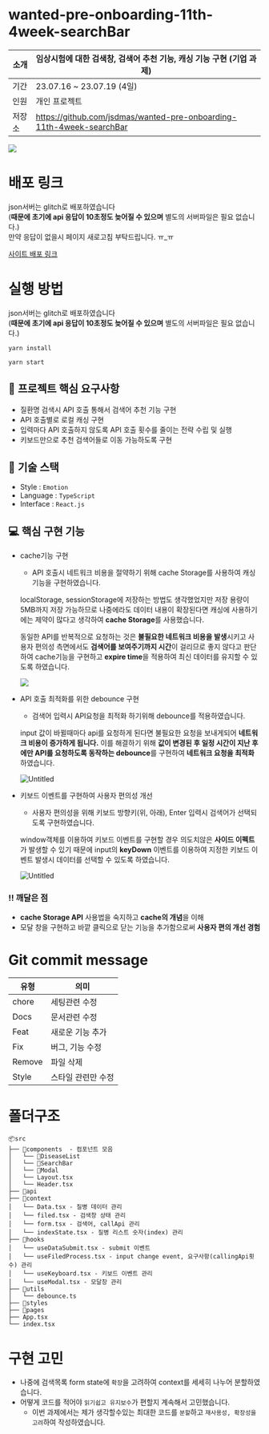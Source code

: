 # wanted-pre-onboarding-11th-4week-searchBar

| 소개 | 임상시험에 대한 검색창, 검색어 추천 기능, 캐싱 기능 구현 (기업 과제) |
| --- | --- |
| 기간 | 23.07.16 ~ 23.07.19 (4일) |
| 인원 | 개인 프로젝트 |
| 저장소 | https://github.com/jsdmas/wanted-pre-onboarding-11th-4week-searchBar |

![](https://file.notion.so/f/s/958543c6-2f57-4859-8e67-b02e68241261/Untitled.png?id=1948e246-f7dd-4dcf-bd8c-58383200d385&table=block&spaceId=4ad879ee-8801-419a-8198-54a28ce85176&expirationTimestamp=1691532000000&signature=-DJSAMMZ8HbXR8R22L7MbCUk5FDFS5-YAkzMk4sNijE&downloadName=Untitled.png)

# 배포 링크
json서버는 glitch로 배포하였습니다  
(**때문에 초기에 api 응답이 10초정도 늦어질 수 있으며** 별도의 서버파일은 필요 없습니다.)   
만약 응답이 없을시 페이지 새로고침 부탁드립니다. ㅠ_ㅠ  
    
[사이트 배포 링크](https://wanted-week3-search-bar.vercel.app/)

# 실행 방법

json서버는 glitch로 배포하였습니다  
(**때문에 초기에 api 응답이 10초정도 늦어질 수 있으며** 별도의 서버파일은 필요 없습니다.)

```
yarn install

yarn start
```

## 📝 프로젝트 핵심 요구사항

- 질환명 검색시 API 호출 통해서 검색어 추천 기능 구현
- API 호출별로 로컬 캐싱 구현
- 입력마다 API 호출하지 않도록 API 호출 횟수를 줄이는 전략 수립 및 실행
- 키보드만으로 추천 검색어들로 이동 가능하도록 구현

## 💾 **기술 스택**

- Style : `Emotion`
- Language : `TypeScript`
- Interface : `React.js`

## **💻 핵심 구현 기능**

- cache기능 구현
    
    - API 호출시 네트워크 비용을 절약하기 위해 cache Storage를 사용하여 캐싱기능을 구현하였습니다.
    
    localStorage, sessionStorage에 저장하는 방법도 생각했었지만 저장 용량이 5MB까지 저장 가능하므로 나중에라도 데이터 내용이 확장된다면 캐싱에 사용하기에는 제약이 많다고 생각하여 **cache Storage**를 사용했습니다.
    
    동일한 API를 반복적으로 요청하는 것은 **불필요한 네트워크 비용을 발생**시키고 사용자 편의성 측면에서도 **검색어를 보여주기까지 시간**이 걸리므로 좋지 않다고 판단하여 cache기능을 구현하고 **expire time**을 적용하여 최신 데이터를 유지할 수 있도록 하였습니다.
    
    ![]([https://www.notion.so/9eba8b6f510b4a96af5ed95b009cce7e?pvs=4#1948e246f7dd4dcfbd8c58383200d385](https://file.notion.so/f/s/e7e84a4e-c922-4325-bf9a-876dfc9fc7d2/Untitled.png?id=4a3f7e5b-1da6-49bf-973d-9f1d6129add4&table=block&spaceId=4ad879ee-8801-419a-8198-54a28ce85176&expirationTimestamp=1691532000000&signature=535KqyYiluuiDw1okJuMPzK2iwQtzI7jhAWokzeq8MA&downloadName=Untitled.png))
    
- API 호출 최적화를 위한 debounce 구현
    
    - 검색어 입력시 API요청을 최적화 하기위해 debounce를 적용하였습니다.
    
    input 값이 바뀔때마다 api를 요청하게 된다면 불필요한 요청을 보내게되어 **네트워크 비용이 증가하게 됩니다.** 이를 해결하기 위해 **값이 변경된 후 일정 시간이 지난 후에만 API를 요청하도록 동작하는 debounce**를 구현하여 **네트워크 요청을 최적화** 하였습니다.
    
    ![Untitled]([https://s3-us-west-2.amazonaws.com/secure.notion-static.com/704a2f73-bcd0-476f-881b-90cdd3fb7c29/Untitled.gif](https://file.notion.so/f/s/704a2f73-bcd0-476f-881b-90cdd3fb7c29/Untitled.gif?id=3e9a302d-95a0-4fb9-8ac6-e34d397f3912&table=block&spaceId=4ad879ee-8801-419a-8198-54a28ce85176&expirationTimestamp=1691532000000&signature=9B4II-iK9PLs5jIvM0mUsQpBD1evLAKpQSfLqeXE7Ag&downloadName=Untitled.gif))
    
- 키보드 이벤트를 구현하여 사용자 편의성 개선
    
    - 사용자 편의성을 위해 키보드 방향키(위, 아래), Enter 입력시 검색어가 선택되도록 구현하였습니다.
    
    window객체를 이용하여 키보드 이벤트를 구현할 경우 의도치않은 **사이드 이펙트** 가 발생할 수 있기 때문에 input의 **keyDown** 이벤트를 이용하여 지정한 키보드 이벤트 발생시 데이터를 선택할 수 있도록 하였습니다.
    
    ![Untitled](https://file.notion.so/f/s/9b8b6054-2ef7-4fda-a472-a5f532c17205/Untitled.gif?id=ac6296c4-f08a-433b-ae74-9e29b807922e&table=block&spaceId=4ad879ee-8801-419a-8198-54a28ce85176&expirationTimestamp=1691532000000&signature=ROZU3m6HAR6H2a896ig4YaaswmBolgPXtDQca3UqsLk&downloadName=Untitled.gif)
    

### ‼️ **깨달은 점**

- **cache Storage API** 사용법을 숙지하고 **cache의 개념**을 이해
- 모달 창을 구현하고 바깥 클릭으로 닫는 기능을 추가함으로써 **사용자 편의 개선 경험**

# Git commit message

| 유형   | 의미               |
| ------ | ------------------ |
| chore  | 세팅관련 수정      |
| Docs   | 문서관련 수정      |
| Feat   | 새로운 기능 추가   |
| Fix    | 버그, 기능 수정    |
| Remove | 파일 삭제          |
| Style  | 스타일 관련만 수정 |

# 폴더구조

```
📦src
├── 📂components  - 컴포넌트 모음
│   └── 📂DiseaseList
│   └── 📂SearchBar
│   └── 📂Modal
│   └── Layout.tsx
│   └── Header.tsx
├── 📂api
├── 📂context
│   └── Data.tsx - 질병 데이터 관리
│   └── filed.tsx - 검색창 상태 관리
│   └── form.tsx - 검색어, callApi 관리
│   └── indexState.tsx - 질병 리스트 숫자(index) 관리
├── 📂hooks
│   └── useDataSubmit.tsx - submit 이벤트
│   └── useFiledProcess.tsx - input change event, 요구사항(callingApi횟수) 관리
│   └── useKeyboard.tsx - 키보드 이벤트 관리
│   └── useModal.tsx - 모달창 관리
├── 📂utils
│   └── debounce.ts
├── 📂styles
├── 📂pages
├── App.tsx
└── index.tsx
```

# 구현 고민

- 나중에 검색목록 form state에 `확장`을 고려하여 context를 세세히 나누어 분할하였습니다.
- 어떻게 코드를 적어야 `읽기쉽고 유지보수`가 편할지 계속해서 고민했습니다.
  - 이번 과제에서는 제가 생각할수있는 최대한 코드를 `분할`하고 `재사용성, 확장성을 고려`하여 작성하였습니다.
